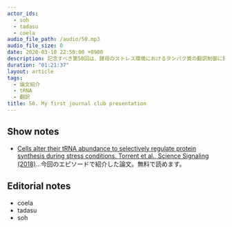 ```yaml
---
actor_ids:
  - soh
  - tadasu
  - coela
audio_file_path: /audio/50.mp3
audio_file_size: 0
date: 2020-03-10 22:50:00 +0900
description: 記念すべき第50回は、酵母のストレス環境におけるタンパク質の翻訳制御に関する原著論文をcoelaが紹介しました。
duration: "01:21:37"
layout: article
tags:
  - 論文紹介
  - tRNA
  - 翻訳
title: 50. My first journal club presentation
---
```


## Show notes
- [Cells alter their tRNA abundance to selectively regulate protein synthesis during stress conditions. Torrent et al., Science Signaling (2018)](https://www.ncbi.nlm.nih.gov/pubmed/30181241)...今回のエピソードで紹介した論文。無料で読めます。

## Editorial notes
- coela
- tadasu
- soh

